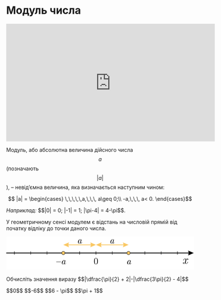 # Модуль числа

<div class="fluidMedia">
<iframe align="center" width="560" height="315" src="https://www.youtube.com/embed/Z7uj0_Jgmnc" frameborder="0" allowfullscreen></iframe>
</div>
<div class="popup">
</div>

<div class="space"></div>

Модуль, або абсолютна величина дійсного числа $$a$$ (позначають $$|a|$$), – <span class="p1">невід’ємна величина</span>, яка визначається наступним чином:

<div class="space"><p align="center">$$ |a| = \begin{cases} \,\,\,\,\,a,\,\,\, a\geq 0;\\ -a,\,\,\, a< 0. \end{cases}$$</p></div>

<div class="space"><i>Наприклад:</i> $$|0| = 0; |-1| = 1; |\pi-4| = 4-\pi$$.</div>

У геометричному сенсі модулем є відстань на числовій прямій від початку відліку до точки даного числа.


<p align="center"><img class="image" src="../pics/pic4.svg"/></p>

<quiz correctLabel="correct" incorrectLabel="incorrect" checkLabel="check">
    <question text="">
        <p>Обчисліть значення виразу $$|\dfrac{\pi}{2} + 2|-|\dfrac{3\pi}{2} - 4|$$</p>
        <answer> $$0$$</answer>
        <answer> $$-6$$</answer>
        <answer correct> $$6 - \pi$$</answer>
        <answer> $$\pi + 1$$</answer>
</question>
</quiz>
